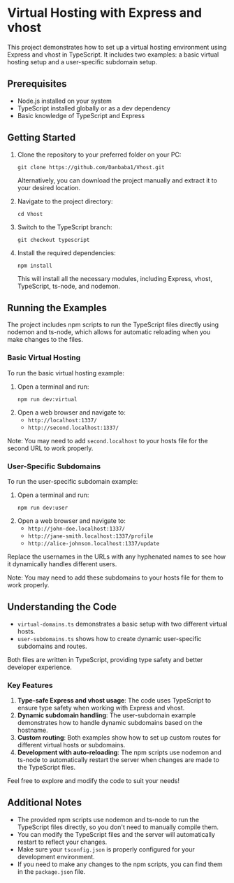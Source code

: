 # Virtual Hosting with Express and vhost

This project demonstrates how to set up a virtual hosting environment using Express and vhost in TypeScript. It includes two examples: a basic virtual hosting setup and a user-specific subdomain setup.

## Prerequisites

- Node.js installed on your system
- TypeScript installed globally or as a dev dependency
- Basic knowledge of TypeScript and Express

## Getting Started

1. Clone the repository to your preferred folder on your PC:
   ```
   git clone https://github.com/Danbaba1/Vhost.git
   ```
   Alternatively, you can download the project manually and extract it to your desired location.

2. Navigate to the project directory:
   ```
   cd Vhost
   ```

3. Switch to the TypeScript branch:
   ```
   git checkout typescript
   ```

4. Install the required dependencies:
   ```
   npm install
   ```
   This will install all the necessary modules, including Express, vhost, TypeScript, ts-node, and nodemon.

## Running the Examples

The project includes npm scripts to run the TypeScript files directly using nodemon and ts-node, which allows for automatic reloading when you make changes to the files.

### Basic Virtual Hosting

To run the basic virtual hosting example:

1. Open a terminal and run:
   ```
   npm run dev:virtual
   ```
2. Open a web browser and navigate to:
   - `http://localhost:1337/`
   - `http://second.localhost:1337/`

Note: You may need to add `second.localhost` to your hosts file for the second URL to work properly.

### User-Specific Subdomains

To run the user-specific subdomain example:

1. Open a terminal and run:
   ```
   npm run dev:user
   ```
2. Open a web browser and navigate to:
   - `http://john-doe.localhost:1337/`
   - `http://jane-smith.localhost:1337/profile`
   - `http://alice-johnson.localhost:1337/update`

Replace the usernames in the URLs with any hyphenated names to see how it dynamically handles different users.

Note: You may need to add these subdomains to your hosts file for them to work properly.

## Understanding the Code

- `virtual-domains.ts` demonstrates a basic setup with two different virtual hosts.
- `user-subdomains.ts` shows how to create dynamic user-specific subdomains and routes.

Both files are written in TypeScript, providing type safety and better developer experience.

### Key Features

1. **Type-safe Express and vhost usage**: The code uses TypeScript to ensure type safety when working with Express and vhost.
2. **Dynamic subdomain handling**: The user-subdomain example demonstrates how to handle dynamic subdomains based on the hostname.
3. **Custom routing**: Both examples show how to set up custom routes for different virtual hosts or subdomains.
4. **Development with auto-reloading**: The npm scripts use nodemon and ts-node to automatically restart the server when changes are made to the TypeScript files.

Feel free to explore and modify the code to suit your needs!

## Additional Notes

- The provided npm scripts use nodemon and ts-node to run the TypeScript files directly, so you don't need to manually compile them.
- You can modify the TypeScript files and the server will automatically restart to reflect your changes.
- Make sure your `tsconfig.json` is properly configured for your development environment.
- If you need to make any changes to the npm scripts, you can find them in the `package.json` file.
